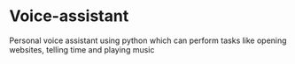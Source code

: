 # Voice-assistant
Personal voice assistant using python which can perform tasks like opening websites, telling time and playing music
